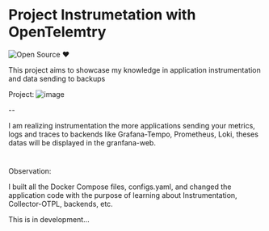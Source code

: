 <h1>Project Instrumetation with OpenTelemtry</h1>

![Open Source ❤️](https://img.shields.io/badge/Open%20Source-%E2%9D%A4%EF%B8%8F-black)



This project aims to showcase my knowledge in application instrumentation and data sending to backups

Project:
![image](https://github.com/user-attachments/assets/7ef21661-de32-4c9b-aaa9-c6a87427b560)



--

I am realizing instrumentation the more applications sending your metrics, logs and traces to backends like Grafana-Tempo, Prometheus, Loki, theses datas will be displayed in the granfana-web.

<h1></h1>
Observation:

I built all the Docker Compose files, configs.yaml, and changed the application code with the purpose of learning about Instrumentation, Collector-OTPL, backends, etc.


This is in development...
